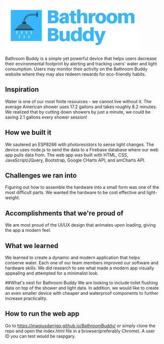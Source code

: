 ![](pics/bblogotrans.png)

Bathroom Buddy is a simple yet powerful device that helps users decrease their environmental footprint by alerting and tracking users' water and light consumption. Users may monitor their activity on the Bathroom Buddy website where they may also redeem rewards for eco-friendly habits.

## Inspiration
Water is one of our most finite resources - we cannot live without it. The average American shower uses 17.2 gallons and takes roughly 8.2 minutes. We realized that by cutting down showers by just a minute, we could be saving 2.1 gallons every shower session!

## How we built it
We sautered an ESP8266 with photoresistors to sense light changes. The device uses node.js to send the data to a Firebase database where our web app pulls data from. The web app was built with HTML, CSS, JavaScript/JQuery, Bootstrap, Google CHarts API, and amCharts API.

## Challenges we ran into
Figuring out how to assemble the hardware into a small form was one of the most difficult parts. We wanted the hardware to be cost effective and light-weight.

## Accomplishments that we're proud of
We are most proud of the UI/UX design that animates upon loading, giving the app a modern feel.

## What we learned
We learned to create a dynamic and modern application that helps conserve water. Each one of our team members improved our software and hardware skills. We did research to see what made a modern app visually appealing and attempted for a minimalist look.

##What's next for Bathroom Buddy
We are looking to include toilet flushing data on top of the shower and light data. In addition, we would like to create an even smaller device with cheaper and waterproof components to further increase practicality.

## How to run the web app
Go to https://magiusdarrigo.github.io/BathroomBuddy/ or simply clone the repo and open the index.html file in a browser(preferably Chrome). A user ID you can test would be raspgary.
